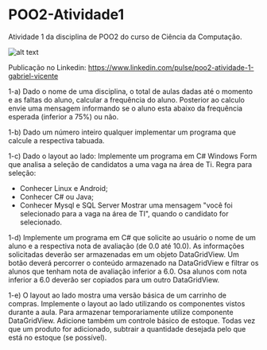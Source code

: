 # POO2-Atividade1

Atividade 1 da disciplina de POO2 do curso de Ciência da Computação.

![alt text](https://media.licdn.com/media/gcrc/dms/image/C4D12AQGUh7wheWNxXA/article-cover_image-shrink_720_1280/0?e=2120151600&v=alpha&t=HKyWe4v9gIYoKsDT32LCkE2VRYRznuu3J7ZDk3F4_zw)

Publicação no Linkedin: https://www.linkedin.com/pulse/poo2-atividade-1-gabriel-vicente

1-a) Dado o nome de uma disciplina, o total de aulas dadas até o momento e as faltas do aluno,
calcular a frequência do aluno. Posterior ao calculo envie uma mensagem informando se o aluno
esta abaixo da frequência esperada (inferior a 75%) ou não.

1-b) Dado um número inteiro qualquer implementar um programa que calcule a respectiva tabuada.

1-c) Dado o layout ao lado: Implemente um programa em C# Windows Form que analisa a seleção de
candidatos a uma vaga na área de Ti.
Regra para seleção:
- Conhecer Linux e Android;
- Conhecer C# ou Java;
- Conhecer Mysql e SQL Server
Mostrar uma mensagem "você foi selecionado para a vaga na área de TI", quando o candidato for
selecionado.

1-d) Implemente um programa em C# que solicite ao usuário o nome de um aluno e a respectiva nota
de avaliação (de 0.0 até 10.0). As informações solicitadas deverão ser armazenadas em um objeto
DataGridView. Um botão deverá percorrer o conteúdo armazenado na DataGridView e filtrar os
alunos que tenham nota de avaliação inferior a 6.0. Osa alunos com nota inferior a 6.0 deverão ser
copiados para um outro DataGridView.

1-e) O layout ao lado mostra uma versão básica de um carrinho de compras. Implemente o layout ao lado
utilizando os componentes vistos durante a aula. Para armazenar temporariamente utilize componente
DataGridView. Adicione também um controle básico de estoque. Todas vez que um produto for adicionado,
subtrair a quantidade desejada pelo que está no estoque (se possível).
